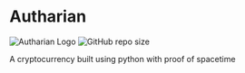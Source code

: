 # Autharian

![Autharian Logo](https://i.ibb.co/TPfGwVw/autharian-logo.png)
![GitHub repo size](https://img.shields.io/github/repo-size/AutharianTeam/Autharian?style=for-the-badge)

A cryptocurrency built using python with proof of spacetime
